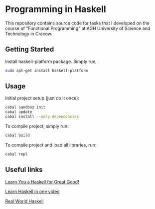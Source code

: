 # Programming in Haskell

This repository contains source code for tasks that I developed on the course of "Functional Programming" at AGH University of Science and Technology in Cracow.

## Getting Started

Install haskell-platform package. Simply run,

```bash
sudo apt-get install haskell-platform
```

## Usage

Initial project setup (just do it once):

```bash
cabal sandbox init
cabal update
cabal install --only-dependencies
```

To compile project, simply run:

```bash
cabal build
```

To compile project and load all libraries, run:

```bash
cabal repl
```

## Useful links

[Learn You a Haskell for Great Good!](http://learnyouahaskell.com/chapters)

[Learn Haskell in one video](http://www.newthinktank.com/2015/08/learn-haskell-one-video/)

[Real World Haskell](http://book.realworldhaskell.org/read/)